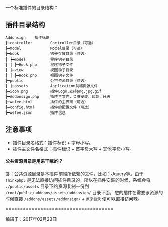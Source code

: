 一个标准插件的目录结构：

## 插件目录结构

```
Addonsign    插件标识
┣━controller        Controller目录（可选）
┣━model             Model目录（可选）
┣━hook              钩子存放目录（可选）
┃ ┣━model           程序钩子目录
┃ ┃ ┣━Hook.php      程序钩子文件
┃ ┣━view            视图钩子目录
┃ ┃ ┣━Hook.php      视图钩子文件
┣━public            公共资源目录（可选）
┃ ┣━assets          Application前端资源文件
┣━icon.png          插件Logo,支持png,jpg,gif
┣━Addonsign.php     插件主文件，负责安装，卸载，升级
┣━wefee.html        插件的主界面（可选）
┣━config.html       插件的配置文件（可选）
┣━wefee.json        插件信息
```


## 注意事项

+ 插件目录名格式：插件标识 + 字母小写。
+ 插件主文件名格式：插件标识 + 首字母大写 + 其他字母小写。

#### 公共资源目录是用来干嘛的？

答：公共资源目录是本插件前端所依赖的文件，比如：Jquery等。由于 `Thinkphp5` 是无法直接访问插件目录的，所以在插件安装的时候，系统会将 `./public/assets` 目录下的资源复制一份到 `/root/public/adddons/assets/addonsign/` 目录下面，您的插件在需要该资源的时候直接 `/addons/assets/addonsign/` + `原来目录` 便可以直接访问辣。


=====================================

编辑于：2017年02月23日